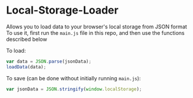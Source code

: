 # Local-Storage-Loader
Allows you to load data to your browser's local storage from JSON format
To use it, first run the `main.js` file in this repo, and then use the functions described below


To load:
```javascript
var data = JSON.parse(jsonData);
loadData(data);
```

To save (can be done without initially running `main.js`):
```javascript
var jsonData = JSON.stringify(window.localStorage);
```
